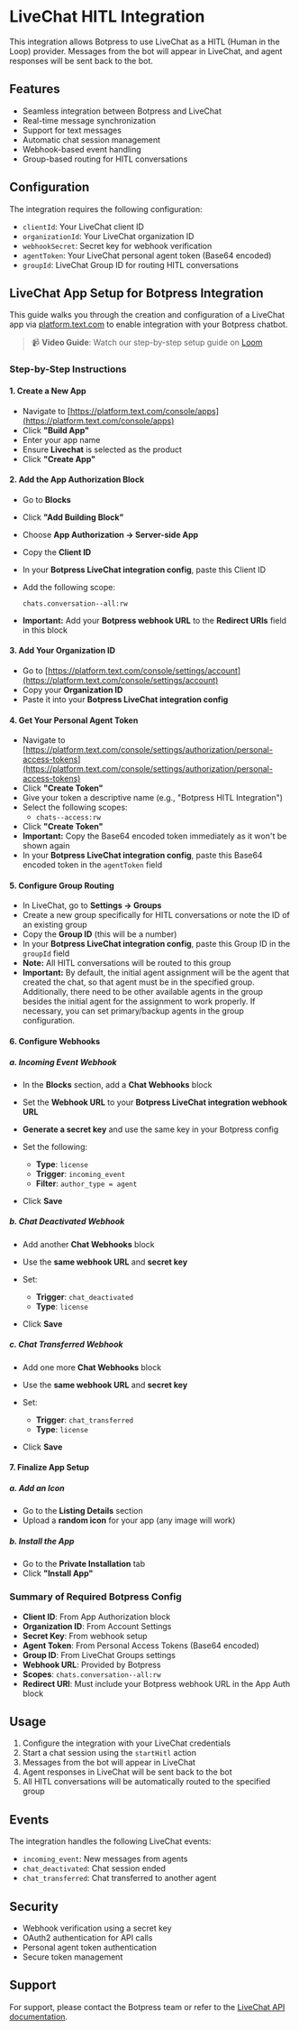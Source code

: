 # LiveChat HITL Integration

This integration allows Botpress to use LiveChat as a HITL (Human in the Loop) provider. Messages from the bot will appear in LiveChat, and agent responses will be sent back to the bot.

## Features

- Seamless integration between Botpress and LiveChat
- Real-time message synchronization
- Support for text messages
- Automatic chat session management
- Webhook-based event handling
- Group-based routing for HITL conversations

## Configuration

The integration requires the following configuration:

- `clientId`: Your LiveChat client ID
- `organizationId`: Your LiveChat organization ID
- `webhookSecret`: Secret key for webhook verification
- `agentToken`: Your LiveChat personal agent token (Base64 encoded)
- `groupId`: LiveChat Group ID for routing HITL conversations

## LiveChat App Setup for Botpress Integration

This guide walks you through the creation and configuration of a LiveChat app via [platform.text.com](https://platform.text.com) to enable integration with your Botpress chatbot.

> 📹 **Video Guide**: Watch our step-by-step setup guide on [Loom](https://www.loom.com/share/c291c86a10e3496791dd32f6c0b0c64c?sid=84100a6a-b699-4363-89f2-194458c4a8ad)

### Step-by-Step Instructions

#### 1. Create a New App

* Navigate to [https://platform.text.com/console/apps](https://platform.text.com/console/apps)
* Click **"Build App"**
* Enter your app name
* Ensure **Livechat** is selected as the product
* Click **"Create App"**

#### 2. Add the App Authorization Block

* Go to **Blocks**
* Click **"Add Building Block"**
* Choose **App Authorization → Server-side App**
* Copy the **Client ID**
* In your **Botpress LiveChat integration config**, paste this Client ID
* Add the following scope:

  ```
  chats.conversation--all:rw
  ```
* **Important:** Add your **Botpress webhook URL** to the **Redirect URIs** field in this block

#### 3. Add Your Organization ID

* Go to [https://platform.text.com/console/settings/account](https://platform.text.com/console/settings/account)
* Copy your **Organization ID**
* Paste it into your **Botpress LiveChat integration config**

#### 4. Get Your Personal Agent Token

* Navigate to [https://platform.text.com/console/settings/authorization/personal-access-tokens](https://platform.text.com/console/settings/authorization/personal-access-tokens)
* Click **"Create Token"**
* Give your token a descriptive name (e.g., "Botpress HITL Integration")
* Select the following scopes:
  * `chats--access:rw`
* Click **"Create Token"**
* **Important:** Copy the Base64 encoded token immediately as it won't be shown again
* In your **Botpress LiveChat integration config**, paste this Base64 encoded token in the `agentToken` field

#### 5. Configure Group Routing

* In LiveChat, go to **Settings → Groups**
* Create a new group specifically for HITL conversations or note the ID of an existing group
* Copy the **Group ID** (this will be a number)
* In your **Botpress LiveChat integration config**, paste this Group ID in the `groupId` field
* **Note:** All HITL conversations will be routed to this group
* **Important:** By default, the initial agent assignment will be the agent that created the chat, so that agent must be in the specified group. Additionally, there need to be other available agents in the group besides the initial agent for the assignment to work properly. If necessary, you can set primary/backup agents in the group configuration.

#### 6. Configure Webhooks

##### a. Incoming Event Webhook

* In the **Blocks** section, add a **Chat Webhooks** block
* Set the **Webhook URL** to your **Botpress LiveChat integration webhook URL**
* **Generate a secret key** and use the same key in your Botpress config
* Set the following:

  * **Type**: `license`
  * **Trigger**: `incoming_event`
  * **Filter**: `author_type = agent`
* Click **Save**

##### b. Chat Deactivated Webhook

* Add another **Chat Webhooks** block
* Use the **same webhook URL** and **secret key**
* Set:

  * **Trigger**: `chat_deactivated`
  * **Type**: `license`
* Click **Save**

##### c. Chat Transferred Webhook

* Add one more **Chat Webhooks** block
* Use the **same webhook URL** and **secret key**
* Set:

  * **Trigger**: `chat_transferred`
  * **Type**: `license`
* Click **Save**

#### 7. Finalize App Setup

##### a. Add an Icon

* Go to the **Listing Details** section
* Upload a **random icon** for your app (any image will work)

##### b. Install the App

* Go to the **Private Installation** tab
* Click **"Install App"**

### Summary of Required Botpress Config

* **Client ID**: From App Authorization block
* **Organization ID**: From Account Settings
* **Secret Key**: From webhook setup
* **Agent Token**: From Personal Access Tokens (Base64 encoded)
* **Group ID**: From LiveChat Groups settings
* **Webhook URL**: Provided by Botpress
* **Scopes**: `chats.conversation--all:rw`
* **Redirect URI**: Must include your Botpress webhook URL in the App Auth block

## Usage

1. Configure the integration with your LiveChat credentials
2. Start a chat session using the `startHitl` action
3. Messages from the bot will appear in LiveChat
4. Agent responses in LiveChat will be sent back to the bot
5. All HITL conversations will be automatically routed to the specified group

## Events

The integration handles the following LiveChat events:

- `incoming_event`: New messages from agents
- `chat_deactivated`: Chat session ended
- `chat_transferred`: Chat transferred to another agent

## Security

- Webhook verification using a secret key
- OAuth2 authentication for API calls
- Personal agent token authentication
- Secure token management

## Support

For support, please contact the Botpress team or refer to the [LiveChat API documentation](https://developers.livechat.com/).
